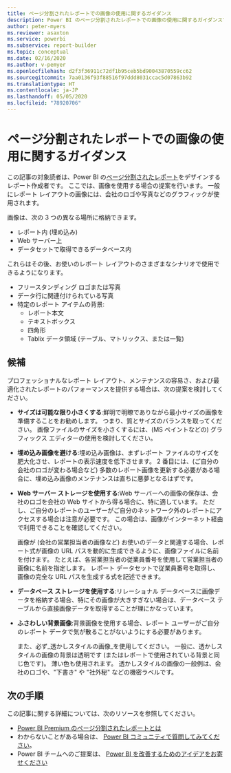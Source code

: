 ```yaml
---
title: ページ分割されたレポートでの画像の使用に関するガイダンス
description: Power BI のページ分割されたレポートでの画像の使用に関するガイダンスです。
author: peter-myers
ms.reviewer: asaxton
ms.service: powerbi
ms.subservice: report-builder
ms.topic: conceptual
ms.date: 02/16/2020
ms.author: v-pemyer
ms.openlocfilehash: d2f3f36911c72df1b95ceb5bd90043870559cc62
ms.sourcegitcommit: 7aa0136f93f88516f97ddd8031ccac5d07863b92
ms.translationtype: HT
ms.contentlocale: ja-JP
ms.lasthandoff: 05/05/2020
ms.locfileid: "78920706"
---
```

# <a name="image-use-guidance-for-paginated-reports"></a>ページ分割されたレポートでの画像の使用に関するガイダンス

この記事の対象読者は、Power BI の[ページ分割されたレポート](../paginated-reports/paginated-reports-report-builder-power-bi.md)をデザインするレポート作成者です。 ここでは、画像を使用する場合の提案を行います。 一般にレポート レイアウトの画像には、会社のロゴや写真などのグラフィックが使用されます。

画像は、次の 3 つの異なる場所に格納できます。

- レポート内 (埋め込み)
- Web サーバー上
- データセットで取得できるデータベース内

これらはその後、お使いのレポート レイアウトのさまざまなシナリオで使用できるようになります。

- フリースタンディング ロゴまたは写真
- データ行に関連付けられている写真
- 特定のレポート アイテムの背景:
  - レポート本文
  - テキストボックス
  - 四角形
  - Tablix データ領域 (テーブル、マトリックス、または一覧)

## <a name="suggestions"></a>候補

プロフェッショナルなレポート レイアウト、メンテナンスの容易さ、および最適化されたレポートのパフォーマンスを提供する場合は、次の提案を検討してください。

- **サイズは可能な限り小さくする**:鮮明で明瞭でありながら最小サイズの画像を準備することをお勧めします。 つまり、質とサイズのバランスを取ってください。 画像ファイルのサイズを小さくするには、(MS ペイントなどの) グラフィックス エディターの使用を検討してください。
- **埋め込み画像を避ける**:埋め込み画像は、まずレポート ファイルのサイズを肥大化させ、レポートの表示速度を低下させます。 2 番目には、(ご自分の会社のロゴが変わる場合など) 多数のレポート画像を更新する必要がある場合に、埋め込み画像のメンテナンスは直ちに悪夢となるはずです。
- **Web サーバー ストレージを使用する**:Web サーバーへの画像の保存は、会社のロゴを会社の Web サイトから得る場合に、特に適しています。 ただし、ご自分のレポートのユーザーがご自分のネットワーク外のレポートにアクセスする場合は注意が必要です。 この場合は、画像がインターネット経由で利用できることを確認してください。

    画像が (会社の営業担当者の画像など) お使いのデータと関連する場合、レポート式が画像の URL パスを動的に生成できるように、画像ファイルに名前を付けます。 たとえば、各営業担当者の従業員番号を使用して営業担当者の画像に名前を指定します。 レポート データセットで従業員番号を取得し、画像の完全な URL パスを生成する式を記述できます。
- **データベース ストレージを使用する**:リレーショナル データベースに画像データを格納する場合、特にその画像が大きすぎない場合は、データベース テーブルから直接画像データを取得することが理にかなっています。
- **ふさわしい背景画像**:背景画像を使用する場合、レポート ユーザーがご自分のレポート データで気が散ることがないようにする必要があります。 

    また、必ず_透かしスタイルの画像_を使用してください。 一般に、透かしスタイルの画像の背景は透明です (またはレポートで使用されている背景と同じ色です)。 薄い色も使用されます。 透かしスタイルの画像の一般例は、会社のロゴや、"下書き" や "社外秘" などの機密ラベルです。

## <a name="next-steps"></a>次の手順

この記事に関する詳細については、次のリソースを参照してください。

- [Power BI Premium のページ分割されたレポートとは](../paginated-reports/paginated-reports-report-builder-power-bi.md)
- わからないことがある場合は、 [Power BI コミュニティで質問してみてください](https://community.powerbi.com/)。
- Power BI チームへのご提案は、 [Power BI を改善するためのアイデアをお寄せください](https://ideas.powerbi.com/)
